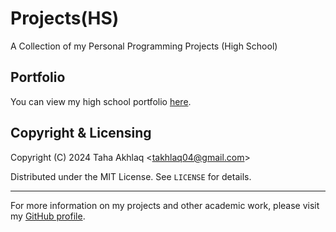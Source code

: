 # Projects(HS)
A Collection of my Personal Programming Projects (High School)

## Portfolio
You can view my high school portfolio [here](https://github.com/TahaAkhlaq/Projects-HS/blob/main/Taha%20Akhlaq's-High%20School-Portfolio.pdf).

## Copyright & Licensing
Copyright (C) 2024 Taha Akhlaq <[takhlaq04@gmail.com](mailto:takhlaq04@gmail.com)>

Distributed under the MIT License. See `LICENSE` for details.

---

For more information on my projects and other academic work, please visit my [GitHub profile](https://github.com/TahaAkhlaq).
